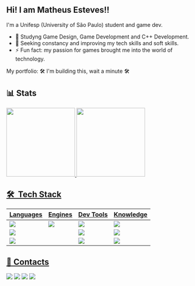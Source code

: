 ## Hi! I am Matheus Esteves!!

I'm a Unifesp (University of São Paulo) student and game dev.

- 📖 Studyng Game Design, Game Development and C++ Development.
- 🥇 Seeking constancy and improving my tech skills and soft skills.
- ⚡ Fun fact: my passion for games brought me into the world of technology.

My portfolio: 🛠 I'm building this, wait a minute 🛠

## 📊 Stats

<div style="display: inline_block">
  <a href="https://github.com/Esteves31">
  <img height="180em" src="https://github-readme-stats.vercel.app/api?username=Esteves31&show_icons=true&theme=dracula&include_all_commits=true&count_private=true"/>
  <img height="180em" src="https://github-readme-stats.vercel.app/api/top-langs/?username=Esteves31&layout=compact&langs_count=7&theme=dracula"/>
</div>

## 🛠 &nbsp;Tech Stack

 | Languages | Engines | Dev Tools | Knowledge |
 |-----------|----------|------------|-------|
 | <a href="https://skillicons.dev"><img src="https://skillicons.dev/icons?i=cpp" /></a> |  <a href="https://skillicons.dev"><img src="https://skillicons.dev/icons?i=unreal" /></a> | <a href="https://skillicons.dev"><img src="https://skillicons.dev/icons?i=qt" /></a> | <a href="https://skillicons.dev"><img src="https://skillicons.dev/icons?i=git" /></a> ||||
 | <a href="https://skillicons.dev"><img src="https://skillicons.dev/icons?i=c" /></a> | | <a href="https://skillicons.dev"><img src="https://skillicons.dev/icons?i=threejs" /></a> | <a href="https://skillicons.dev"><img src="https://skillicons.dev/icons?i=github" /></a> ||||  
 | <a href="https://skillicons.dev"><img src="https://skillicons.dev/icons?i=lua" /></a> | | <a href="https://skillicons.dev"><img src="https://skillicons.dev/icons?i=visualstudio" /></a> | <a href="https://skillicons.dev"><img src="https://skillicons.dev/icons?i=linux" /></a> ||||

## 📩 Contacts
  
 <div> 
  <a href="https://instagram.com/matheus_esteves1" target="_blank"><img src="https://img.shields.io/badge/-Instagram-%23E4405F?style=for-the-badge&logo=instagram&logoColor=white" target="_blank"></a>
 	<a href="https://www.twitch.tv/theus315" target="_blank"><img src="https://img.shields.io/badge/Twitch-9146FF?style=for-the-badge&logo=twitch&logoColor=white" target="_blank"></a>
  <a href = "mailto:matheus.resteves@gmail.com"><img src="https://img.shields.io/badge/-Gmail-%23333?style=for-the-badge&logo=gmail&logoColor=white" target="_blank"></a>
  <a href="https://www.linkedin.com/in/matheus-esteves-247059252" target="_blank"><img src="https://img.shields.io/badge/-LinkedIn-%230077B5?style=for-the-badge&logo=linkedin&logoColor=white" target="_blank"></a> 
</div>

